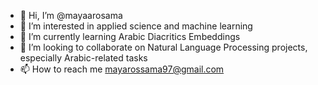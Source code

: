 - 👋 Hi, I’m @mayaarosama
- 👀 I’m interested in applied science and machine learning
- 🌱 I’m currently learning  Arabic Diacritics Embeddings
- 💞️ I’m looking to collaborate on Natural Language Processing projects, especially Arabic-related tasks
- 📫 How to reach me mayarossama97@gmail.com

<!---
mayaarosama/mayaarosama is a ✨ special ✨ repository because its `README.md` (this file) appears on your GitHub profile.
You can click the Preview link to take a look at your changes.
--->
